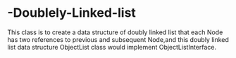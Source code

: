 # -Doublely-Linked-list
This class is to create a data structure of doubly linked list that each Node  has two references to previous and subsequent Node,and this doubly linked list data structure ObjectList class would implement ObjectListInterface.
